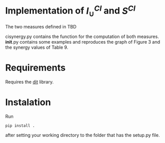 # Implementation of $I_\cup^{CI}$ and $S^{CI}$

The two measures defined in TBD

cisynergy.py contains the function for the computation of both measures.
__init__.py contains some examples and reproduces the graph of Figure 3 and the synergy values of Table 9.

# Requirements

Requires the [dit](https://github.com/dit/dit) library.

# Instalation

Run
```
pip install .
```
after setting your working directory to the folder that has the setup.py file.
